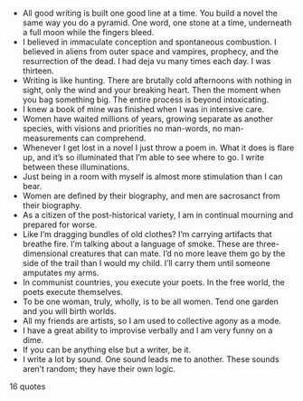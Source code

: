  - All good writing is built one good line at a time. You build a novel the same way you do a pyramid. One word, one stone at a time, underneath a full moon while the fingers bleed.
 - I believed in immaculate conception and spontaneous combustion. I believed in aliens from outer space and vampires, prophecy, and the resurrection of the dead. I had deja vu many times each day. I was thirteen.
 - Writing is like hunting. There are brutally cold afternoons with nothing in sight, only the wind and your breaking heart. Then the moment when you bag something big. The entire process is beyond intoxicating.
 - I knew a book of mine was finished when I was in intensive care.
 - Women have waited millions of years, growing separate as another species, with visions and priorities no man-words, no man-measurements can comprehend.
 - Whenever I get lost in a novel I just throw a poem in. What it does is flare up, and it’s so illuminated that I’m able to see where to go. I write between these illuminations.
 - Just being in a room with myself is almost more stimulation than I can bear.
 - Women are defined by their biography, and men are sacrosanct from their biography.
 - As a citizen of the post-historical variety, I am in continual mourning and prepared for worse.
 - Like I’m dragging bundles of old clothes? I’m carrying artifacts that breathe fire. I’m talking about a language of smoke. These are three-dimensional creatures that can mate. I’d no more leave them go by the side of the trail than I would my child. I’ll carry them until someone amputates my arms.
 - In communist countries, you execute your poets. In the free world, the poets execute themselves.
 - To be one woman, truly, wholly, is to be all women. Tend one garden and you will birth worlds.
 - All my friends are artists, so I am used to collective agony as a mode.
 - I have a great ability to improvise verbally and I am very funny on a dime.
 - If you can be anything else but a writer, be it.
 - I write a lot by sound. One sound leads me to another. These sounds aren’t random; they have their own logic.

16 quotes